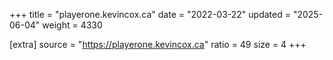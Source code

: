+++
title = "playerone.kevincox.ca"
date = "2022-03-22"
updated = "2025-06-04"
weight = 4330

[extra]
source = "https://playerone.kevincox.ca"
ratio = 49
size = 4
+++
